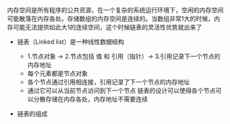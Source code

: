 内存空间是所有程序的公共资源，在一个复杂的系统运行环境下，空闲的内存空间可能散落在内存各处。存储数组的内存空间是连续的。当数组非常1大的时候，内存可能无法提供如此大1的连续空间，这个时候链表的灵活性优势就出来了
- 链表（Linked list）是一种线性数据结构 
    - 1.节点对象 -> 2.节点包括 值 和 引用（指针）-> 3.引用记录下一个节点的内存地址
    - 每个元素都是节点对象
    - 各个节点通过引用相连接，引用记录了下一个节点的内存地址
    - 通过它可以从当前节点访问到下一个节点
链表的设计可以使得各个节点可以分散存储在内存各处，内存地址不需要连续

- 链表的组成